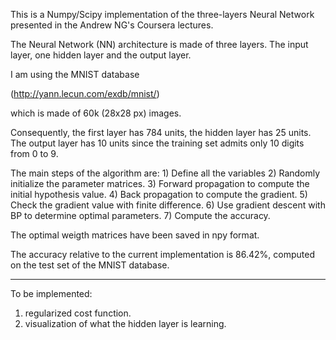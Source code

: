 This is a Numpy/Scipy implementation of the three-layers Neural Network presented in the Andrew NG's Coursera lectures.

The Neural Network (NN) architecture is made of three layers. The input layer, one hidden layer and the output layer.

I am using the MNIST database 

(http://yann.lecun.com/exdb/mnist/)

which is made of 60k (28x28 px) images.

Consequently, the first layer has 784 units, the hidden layer has 25 units. The output layer has 10 units since the training set admits only 10 digits from 0 to 9.

The main steps of the algorithm are:
    1) Define all the variables
    2) Randomly initialize the parameter matrices.
    3) Forward propagation to compute the initial hypothesis value.
    4) Back propagation to compute the gradient.
    5) Check the gradient value with finite difference.
    6) Use gradient descent with BP to determine optimal parameters.
    7) Compute the accuracy.

The optimal weigth matrices have been saved in npy format.

The accuracy relative to the current implementation is 86.42%, computed on the test set of the MNIST database.

---
To be implemented:
1) regularized cost function.
2) visualization of what the hidden layer is learning.  